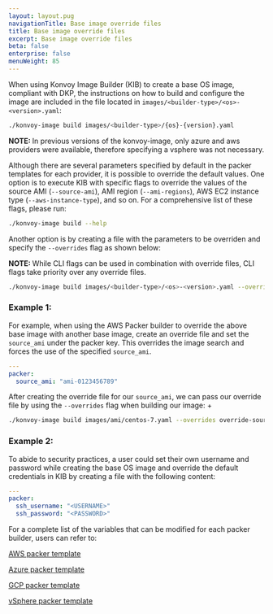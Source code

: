```yaml
---
layout: layout.pug
navigationTitle: Base image override files
title: Base image override files
excerpt: Base image override files
beta: false
enterprise: false
menuWeight: 85
---
```


When using Konvoy Image Builder (KIB) to create a base OS image, compliant with DKP, the instructions on how to build and configure the image are included in the file located in `images/<builder-type>/<os>-<version>.yaml`:

```bash
./konvoy-image build images/<builder-type>/{os}-{version}.yaml
```

<p class="message--note"><strong>NOTE: </strong>In previous versions of the konvoy-image, only azure and aws providers were available, therefore specifying a vsphere was not necessary. </p>

Although there are several parameters specified by default in the packer templates for each provider, it is possible to override the default values.  One option is to execute KIB with specific flags to override the values of the source AMI (`--source-ami`), AMI region (`--ami-regions`), AWS EC2 instance type (`--aws-instance-type`), and so on. For a comprehensive list of these flags, please run:
 ```bash
 ./konvoy-image build --help
 ```
Another option is by creating a file with the parameters to be overriden and specify the `--overrides` flag as shown below: 

<p class="message--note"><strong>NOTE: </strong>While CLI flags can be used in combination with override files, CLI flags take priority over any override files.</p>

```bash
./konvoy-image build images/<builder-type>/<os>-<version>.yaml --overrides overrides.yaml
```

### Example 1:
For example, when using the AWS Packer builder to override the above base image with another base image, create an override file and set the `source_ami` under the packer key. This overrides the image search and forces the use of the specified `source_ami`.

```yaml
---
packer:
  source_ami: "ami-0123456789"   
```

After creating the override file for our `source_ami`, we can pass our override file by using the `--overrides` flag when building our image:
+
 ```bash
 ./konvoy-image build images/ami/centos-7.yaml --overrides override-source-ami.yaml
 ```

### Example 2:

To abide to security practices, a user could set their own username and password while creating the base OS image and override the default credentials in KIB by creating a file with the following content:

```yaml
---
packer:
  ssh_username: "<USERNAME>"
  ssh_password: "<PASSWORD>"  
```

For a complete list of the variables that can be modified for each packer builder, users can refer to: 

[AWS packer template](https://github.com/mesosphere/konvoy-image-builder/blob/main/pkg/packer/manifests/aws/packer.json.tmpl#L2)

[Azure packer template](https://github.com/mesosphere/konvoy-image-builder/blob/main/pkg/packer/manifests/azure/packer.json.tmpl#L2)

[GCP packer template](https://github.com/mesosphere/konvoy-image-builder/blob/main/pkg/packer/manifests/gcp/packer.json.tmpl#L2)

[vSphere packer template](https://github.com/mesosphere/konvoy-image-builder/blob/main/pkg/packer/manifests/vsphere/packer.json.tmpl#L2)
